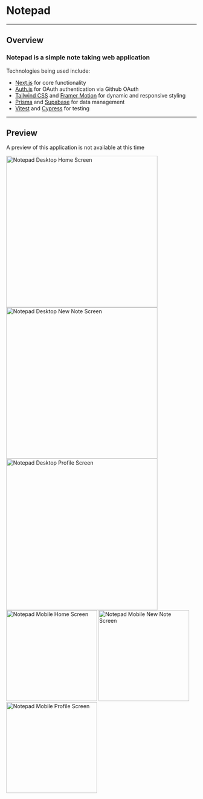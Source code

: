 # Notepad

___

## Overview

### Notepad is a simple note taking web application

Technologies being used include:

- [Next.js](nextjs.org/) for core functionality
- [Auth.js](authjs.dev/) for OAuth authentication via Github OAuth
- [Tailwind CSS](tailwindcss.com/) and [Framer Motion](https://www.framer.com/motion/) for dynamic and responsive styling
- [Prisma](https://www.prisma.io/) and [Supabase](https://supabase.com/) for data management
- [Vitest](https://vitest.dev/) and [Cypress](https://www.cypress.io/) for testing

___

## Preview

A preview of this application is not available at this time

<!-- Create an image with width 400 -->

<img width="400" alt="Notepad Desktop Home Screen" src="https://github.com/Alexjoshua14/Notepad/assets/59298565/560e5903-27c1-422a-a609-3d6dcc413933">

<img width="400" alt="Notepad Desktop New Note Screen" src="https://github.com/Alexjoshua14/Notepad/assets/59298565/41c8d64d-a557-45de-8e88-a3cbbb933ec5">

<img width="400" alt="Notepad Desktop Profile Screen" src="https://github.com/Alexjoshua14/Notepad/assets/59298565/3ebdbdd4-24ee-426a-b458-0174f16ac52c">

<img width="240" alt="Notepad Mobile Home Screen" src="https://github.com/Alexjoshua14/Notepad/assets/59298565/0eb34c5b-f664-4357-9dc7-7254e5c59f42">

<img width="240" alt="Notepad Mobile New Note Screen" src="https://github.com/Alexjoshua14/Notepad/assets/59298565/2b812836-018b-4973-adf2-5e83c9f55cef">

<img width="240" alt="Notepad Mobile Profile Screen" src="https://github.com/Alexjoshua14/Notepad/assets/59298565/84bbe0ea-eb76-4daa-87b9-058ef8f8b750">
